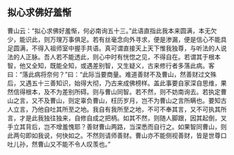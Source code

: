 ## 拟心求佛好羞惭

曹山云：“拟心求佛好羞惭，何必南询五十三。”此语直指此我本来圆满，本无欠少，能识此，则万理万事俱足。若有丝毫念向外寻求，便是渗漏，便是信心不能具足圆满，不得入祖师室中握手共语。真可谓直接天上天下惟我独尊，与听法的人说法的人正脉。吾人若不能透此，则心中时有恍惚之见，不得自在。若谓其于根本智，他又全知，既能全知，或遇差别智，又生疑义，古来修行者多落此病。客曰：“落此病将奈何？”曰：“此际当要商量。难道善财不及曹山，然善财过文殊后，又遇五十三善知识，始得大彻，乃古来成佛榜样。盖此事要自家深自思维，果然信得根本，及不为差别所碍。则与曹山同智。若不然，则不妨南询去。若执定曹山之言，又不及曹山，则定辜负曹山，枉历岁月，岂不为曹山之言所瞒也。要知古人立言，乃他自吐其所至之地。我自有我所至之地，不可不奉其言，又不可执其所言，才是此我独往独来，自修自成之把柄。如其不然，则随人脚跟，因其起倒，叉手立其背后，岂不增羞愧耶？善财曹山两路，当深悉而自行之。如果智同曹山，则此两句即如我说，何快如之。不然则请师善财。曹山亦不能侧视善财，皆是世尊口吐儿孙，然曹山又不能不令人叹羡也。”
